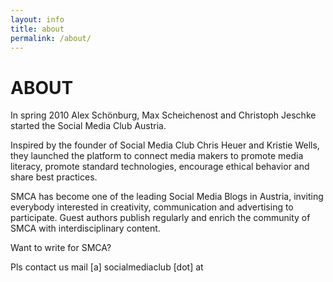 ```yaml
---
layout: info
title: about
permalink: /about/
---
```


# ABOUT

In spring 2010 Alex Schönburg, Max Scheichenost and Christoph Jeschke started the Social Media Club Austria.

 


Inspired by the founder of Social Media Club Chris Heuer and Kristie Wells, they launched the platform to connect media makers to promote media literacy, promote standard technologies, encourage ethical behavior and share best practices.

 
 

SMCA has become one of the leading Social Media Blogs in Austria, inviting everybody interested in creativity, communication and advertising to participate. Guest authors publish regularly and enrich the community of SMCA with interdisciplinary content.

 

Want to write for SMCA?

Pls contact us  mail [a] socialmediaclub [dot] at